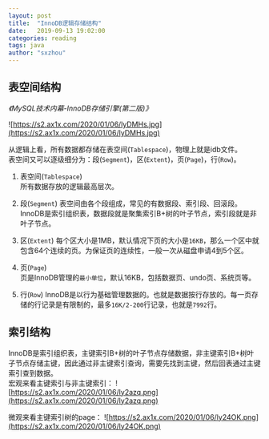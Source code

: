 ```yaml
---
layout: post
title:  "InnoDB逻辑存储结构"
date:   2019-09-13 19:02:00
categories: reading
tags: java
author: "sxzhou"
---    
```



## 表空间结构
*《MySQL技术内幕-InnoDB存储引擎(第二版)》*   

![https://s2.ax1x.com/2020/01/06/lyDMHs.jpg](https://s2.ax1x.com/2020/01/06/lyDMHs.jpg)   


从逻辑上看，所有数据都存储在表空间(`Tablespace`)，物理上就是idb文件。   
表空间又可以逐级细分为：段(`Segment`)，区(`Extent`)，页(`Page`)，行(`Row`)。   

1. 表空间(`Tablespace`)   
所有数据存放的逻辑最高层次。
2. 段(`Segment`)
表空间由各个段组成，常见的有数据段、索引段、回滚段。InnoDB是索引组织表，数据段就是聚集索引B+树的叶子节点，索引段就是非叶子节点。
3. 区(`Extent`)
每个区大小是1MB，默认情况下页的大小是`16KB`，那么一个区中就包含64个连续的页。为保证页的连续性，一般一次从磁盘申请4到5个区。
4. 页(`Page`)   
页是InnoDB管理的`最小单位`，默认16KB，包括数据页、undo页、系统页等。

5. 行(`Row`)
InnoDB是以行为基础管理数据的。也就是数据按行存放的。每一页存储的行记录是有限制的，最多`16K/2-200`行记录，也就是`7992`行。

## 索引结构  
InnoDB是索引组织表，主键索引B+树的叶子节点存储数据，非主键索引B+树叶子节点存储主键，因此通过非主键索引查询，需要先找到主键，然后回表通过主键索引查到数据。   
宏观来看主键索引与非主键索引：
![https://s2.ax1x.com/2020/01/06/ly2azq.png](https://s2.ax1x.com/2020/01/06/ly2azq.png)   

微观来看主键索引树的page： 
![https://s2.ax1x.com/2020/01/06/ly24OK.png](https://s2.ax1x.com/2020/01/06/ly24OK.png)
